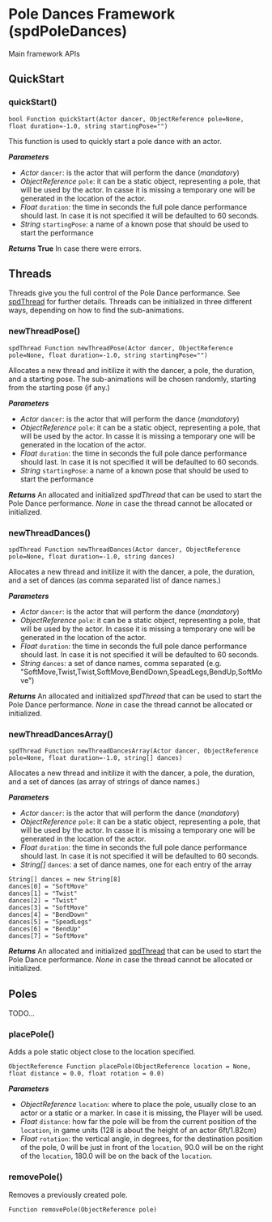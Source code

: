 # Pole Dances Framework (spdPoleDances)
Main framework APIs


## QuickStart

### quickStart()
```Papyrus
bool Function quickStart(Actor dancer, ObjectReference pole=None, float duration=-1.0, string startingPose="")
```
This function is used to quickly start a pole dance with an actor.

**_Parameters_**
* _Actor_ `dancer`: is the actor that will perform the dance (_mandatory_)
* _ObjectReference_ `pole`: it can be a static object, representing a pole, that will be used by the actor. In casse it is missing a temporary one will be generated in the location of the actor.
* _Float_ `duration`: the time in seconds the full pole dance performance should last. In case it is not specified it will be defaulted to 60 seconds.
* _String_ `startingPose`: a name of a known pose that should be used to start the performance

**_Returns_**
**True** In case there were errors.


## Threads
Threads give you the full control of the Pole Dance performance.
See [spdThread](spdThread.md) for further details.
Threads can be initialized in three different ways, depending on how to find the sub-animations.

### newThreadPose()
```Papyrus
spdThread Function newThreadPose(Actor dancer, ObjectReference pole=None, float duration=-1.0, string startingPose="")
```
Allocates a new thread and initilize it with the dancer, a pole, the duration, and a starting pose. The sub-animations will be chosen randomly, starting from the starting pose (if any.)

**_Parameters_**
* _Actor_ `dancer`: is the actor that will perform the dance (_mandatory_)
* _ObjectReference_ `pole`: it can be a static object, representing a pole, that will be used by the actor. In casse it is missing a temporary one will be generated in the location of the actor.
* _Float_ `duration`: the time in seconds the full pole dance performance should last. In case it is not specified it will be defaulted to 60 seconds.
* _String_ `startingPose`: a name of a known pose that should be used to start the performance

**_Returns_**
An allocated and initialized _spdThread_ that can be used to start the Pole Dance performance.
_None_ in case the thread cannot be allocated or initialized.

### newThreadDances()
```Papyrus
spdThread Function newThreadDances(Actor dancer, ObjectReference pole=None, float duration=-1.0, string dances)
```
Allocates a new thread and initilize it with the dancer, a pole, the duration, and a set of dances (as comma separated list of dance names.)

**_Parameters_**
* _Actor_ `dancer`: is the actor that will perform the dance (_mandatory_)
* _ObjectReference_ `pole`: it can be a static object, representing a pole, that will be used by the actor. In casse it is missing a temporary one will be generated in the location of the actor.
* _Float_ `duration`: the time in seconds the full pole dance performance should last. In case it is not specified it will be defaulted to 60 seconds.
* _String_ `dances`: a set of dance names, comma separated (e.g. "SoftMove,Twist,Twist,SoftMove,BendDown,SpeadLegs,BendUp,SoftMove")

**_Returns_**
An allocated and initialized _spdThread_ that can be used to start the Pole Dance performance.
_None_ in case the thread cannot be allocated or initialized.

### newThreadDancesArray()
```Papyrus
spdThread Function newThreadDancesArray(Actor dancer, ObjectReference pole=None, float duration=-1.0, string[] dances)
```
Allocates a new thread and initilize it with the dancer, a pole, the duration, and a set of dances (as array of strings of dance names.)

**_Parameters_**
* _Actor_ `dancer`: is the actor that will perform the dance (_mandatory_)
* _ObjectReference_ `pole`: it can be a static object, representing a pole, that will be used by the actor. In casse it is missing a temporary one will be generated in the location of the actor.
* _Float_ `duration`: the time in seconds the full pole dance performance should last. In case it is not specified it will be defaulted to 60 seconds.
* _String[]_ `dances`: a set of dance names, one for each entry of the array
```Papyrus
String[] dances = new String[8]
dances[0] = "SoftMove"
dances[1] = "Twist"
dances[2] = "Twist"
dances[3] = "SoftMove"
dances[4] = "BendDown"
dances[5] = "SpeadLegs"
dances[6] = "BendUp"
dances[7] = "SoftMove"
```

**_Returns_**
An allocated and initialized [spdThread](spdThread.md) that can be used to start the Pole Dance performance.
_None_ in case the thread cannot be allocated or initialized.







## Poles
TODO...

### placePole()
Adds a pole static object close to the location specified.
```Papyrus
ObjectReference Function placePole(ObjectReference location = None, float distance = 0.0, float rotation = 0.0)
```
**_Parameters_**
* _ObjectReference_ `location`: where to place the pole, usually close to an actor or a static or a marker. In case it is missing, the Player will be used.
* _Float_ `distance`: how far the pole will be from the current position of the `location`, in game units (128 is about the height of an actor 6ft/1.82cm)
* _Float_ `rotation`: the vertical angle, in degrees, for the destination position of the pole, 0 will be just in front of the `location`, 90.0 will be on the right of the `location`, 180.0 will be on the back of the `location`.


### removePole()
Removes a previously created pole.
```Papyrus
Function removePole(ObjectReference pole)
```

